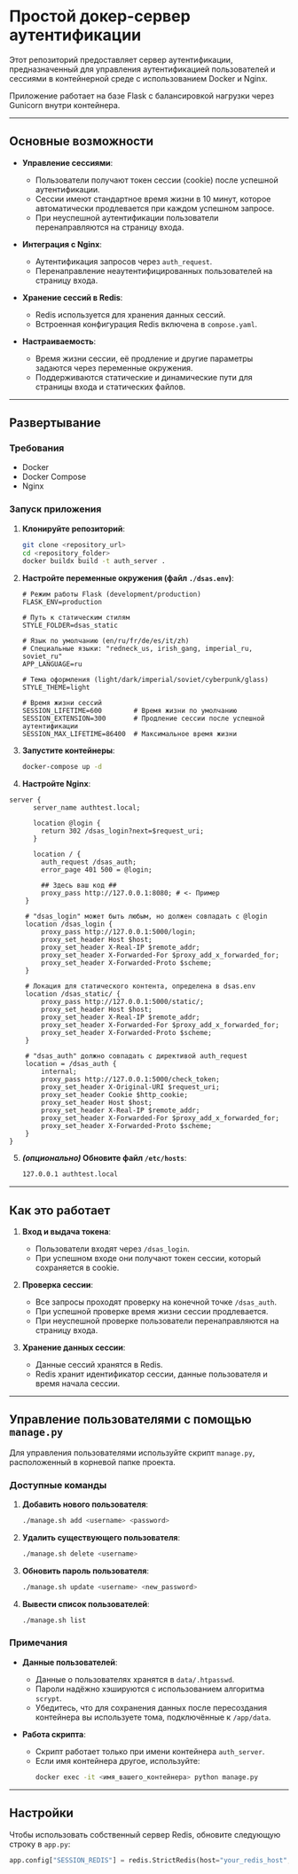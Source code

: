 
# Простой докер-сервер аутентификации

Этот репозиторий предоставляет сервер аутентификации, предназначенный для управления аутентификацией пользователей и сессиями в контейнерной среде с использованием Docker и Nginx.

Приложение работает на базе Flask с балансировкой нагрузки через Gunicorn внутри контейнера.

---

## Основные возможности

- **Управление сессиями**:
  - Пользователи получают токен сессии (cookie) после успешной аутентификации.
  - Сессии имеют стандартное время жизни в 10 минут, которое автоматически продлевается при каждом успешном запросе.
  - При неуспешной аутентификации пользователи перенаправляются на страницу входа.

- **Интеграция с Nginx**:
  - Аутентификация запросов через `auth_request`.
  - Перенаправление неаутентифицированных пользователей на страницу входа.

- **Хранение сессий в Redis**:
  - Redis используется для хранения данных сессий.
  - Встроенная конфигурация Redis включена в `compose.yaml`.

- **Настраиваемость**:
  - Время жизни сессии, её продление и другие параметры задаются через переменные окружения.
  - Поддерживаются статические и динамические пути для страницы входа и статических файлов.

---

## Развертывание

### Требования

- Docker
- Docker Compose
- Nginx

### Запуск приложения

1. **Клонируйте репозиторий**:

   ```bash
   git clone <repository_url>
   cd <repository_folder>
   docker buildx build -t auth_server .
   ```

2. **Настройте переменные окружения (файл `./dsas.env`)**:

   ```env
   # Режим работы Flask (development/production)
   FLASK_ENV=production

   # Путь к статическим стилям
   STYLE_FOLDER=dsas_static

   # Язык по умолчанию (en/ru/fr/de/es/it/zh)
   # Специальные языки: "redneck_us, irish_gang, imperial_ru, soviet_ru"
   APP_LANGUAGE=ru

   # Тема оформления (light/dark/imperial/soviet/cyberpunk/glass)
   STYLE_THEME=light

   # Время жизни сессий
   SESSION_LIFETIME=600        # Время жизни по умолчанию
   SESSION_EXTENSION=300       # Продление сессии после успешной аутентификации
   SESSION_MAX_LIFETIME=86400  # Максимальное время жизни
   ```

3. **Запустите контейнеры**:

   ```bash
   docker-compose up -d
   ```

4. **Настройте Nginx**:

```nginx
server {
      server_name authtest.local;

      location @login {
        return 302 /dsas_login?next=$request_uri;
      }

      location / {
        auth_request /dsas_auth;
        error_page 401 500 = @login;

        ## Здесь ваш код ##
        proxy_pass http://127.0.0.1:8080; # <- Пример
    }

    # "dsas_login" может быть любым, но должен совпадать с @login
    location /dsas_login {
        proxy_pass http://127.0.0.1:5000/login;
        proxy_set_header Host $host;
        proxy_set_header X-Real-IP $remote_addr;
        proxy_set_header X-Forwarded-For $proxy_add_x_forwarded_for;
        proxy_set_header X-Forwarded-Proto $scheme;
    }

    # Локация для статического контента, определена в dsas.env
    location /dsas_static/ {
        proxy_pass http://127.0.0.1:5000/static/;
        proxy_set_header Host $host;
        proxy_set_header X-Real-IP $remote_addr;
        proxy_set_header X-Forwarded-For $proxy_add_x_forwarded_for;
        proxy_set_header X-Forwarded-Proto $scheme;
    }

    # "dsas_auth" должно совпадать с директивой auth_request
    location = /dsas_auth {
        internal;
        proxy_pass http://127.0.0.1:5000/check_token;
        proxy_set_header X-Original-URI $request_uri;
        proxy_set_header Cookie $http_cookie;
        proxy_set_header Host $host;
        proxy_set_header X-Real-IP $remote_addr;
        proxy_set_header X-Forwarded-For $proxy_add_x_forwarded_for;
        proxy_set_header X-Forwarded-Proto $scheme;
    }
}
```


5. **_(опционально)_ Обновите файл `/etc/hosts`**:

   ```bash
   127.0.0.1 authtest.local
   ```

---

## Как это работает

1. **Вход и выдача токена**:
    - Пользователи входят через `/dsas_login`.
    - При успешном входе они получают токен сессии, который сохраняется в cookie.

2. **Проверка сессии**:
    - Все запросы проходят проверку на конечной точке `/dsas_auth`.
    - При успешной проверке время жизни сессии продлевается.
    - При неуспешной проверке пользователи перенаправляются на страницу входа.

3. **Хранение данных сессии**:
    - Данные сессий хранятся в Redis.
    - Redis хранит идентификатор сессии, данные пользователя и время начала сессии.

---

## Управление пользователями с помощью `manage.py`

Для управления пользователями используйте скрипт `manage.py`, расположенный в корневой папке проекта.

### Доступные команды

1. **Добавить нового пользователя**:
   ```bash
   ./manage.sh add <username> <password>
   ```

2. **Удалить существующего пользователя**:
   ```bash
   ./manage.sh delete <username>
   ```

3. **Обновить пароль пользователя**:
   ```bash
   ./manage.sh update <username> <new_password>
   ```

4. **Вывести список пользователей**:
   ```bash
   ./manage.sh list
   ```

### Примечания

- **Данные пользователей**:
  - Данные о пользователях хранятся в `data/.htpasswd`.
  - Пароли надёжно хэшируются с использованием алгоритма `scrypt`.
  - Убедитесь, что для сохранения данных после пересоздания контейнера вы используете тома, подключённые к `/app/data`.

- **Работа скрипта**:
  - Скрипт работает только при имени контейнера `auth_server`. 
  - Если имя контейнера другое, используйте:
    ```bash
    docker exec -it <имя_вашего_контейнера> python manage.py
    ```

---

## Настройки

Чтобы использовать собственный сервер Redis, обновите следующую строку в `app.py`:

```python
app.config["SESSION_REDIS"] = redis.StrictRedis(host="your_redis_host", port=6379, decode_responses=True)
```
